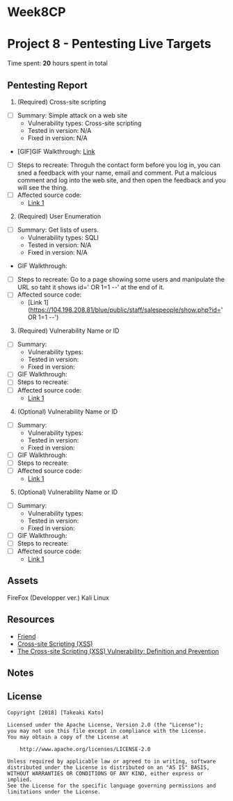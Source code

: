 # Week8CP
# Project 8 - Pentesting Live Targets

Time spent: **20** hours spent in total

## Pentesting Report

1. (Required) Cross-site scripting
  - [ ] Summary: Simple attack on a web site
    - Vulnerability types: Cross-site scripting
    - Tested in version: N/A
    - Fixed in version: N/A
  - [GIF]GIF Walkthrough: [Link](https://media.giphy.com/media/1qZ91rSfvF3a3sFgGT/giphy.gif)
  - [ ] Steps to recreate: 
  Throguh the contact form before you log in, you can sned a feedback with your name, email and comment. Put a malcious comment and log into the web site, and then open the feedback and you will see the thing.
  - [ ] Affected source code:
    - [Link 1](https://104.198.208.81/green/public/staff/feedback/index.php)
    
    
2. (Required) User Enumeration
  - [ ] Summary: Get lists of users.
    - Vulnerability types: SQLI
    - Tested in version: N/A
    - Fixed in version: N/A
  - [ ]() GIF Walkthrough: 
  - [ ] Steps to recreate: Go to a page showing some users and manipulate the URL so taht it shows id=' OR 1=1 --' at the end of it.
  - [ ] Affected source code:
    - [Link 1](https://104.198.208.81/blue/public/staff/salespeople/show.php?id=' OR 1=1 --')
    
    
3. (Required) Vulnerability Name or ID
  - [ ] Summary: 
    - Vulnerability types:
    - Tested in version:
    - Fixed in version: 
  - [ ] GIF Walkthrough: 
  - [ ] Steps to recreate: 
  - [ ] Affected source code:
    - [Link 1](https://core.trac.wordpress.org/browser/tags/version/src/source_file.php)
4. (Optional) Vulnerability Name or ID
  - [ ] Summary: 
    - Vulnerability types:
    - Tested in version:
    - Fixed in version: 
  - [ ] GIF Walkthrough: 
  - [ ] Steps to recreate: 
  - [ ] Affected source code:
    - [Link 1](https://core.trac.wordpress.org/browser/tags/version/src/source_file.php)
5. (Optional) Vulnerability Name or ID
  - [ ] Summary: 
    - Vulnerability types:
    - Tested in version:
    - Fixed in version: 
  - [ ] GIF Walkthrough: 
  - [ ] Steps to recreate: 
  - [ ] Affected source code:
    - [Link 1](https://core.trac.wordpress.org/browser/tags/version/src/source_file.php) 

## Assets

FireFox (Developper ver.)
Kali Linux

## Resources
- [Friend](https://github.com/FriendComp/codepathfall2018week8/blob/master/README.md)
- [Cross-site Scripting (XSS)](https://www.owasp.org/index.php/Cross-site_Scripting_(XSS))
- [The Cross-site Scripting (XSS) Vulnerability: Definition and Prevention](https://www.netsparker.com/blog/web-security/cross-site-scripting-xss/)

## Notes



## License

    Copyright [2018] [Takeaki Kato]

    Licensed under the Apache License, Version 2.0 (the "License");
    you may not use this file except in compliance with the License.
    You may obtain a copy of the License at

        http://www.apache.org/licenses/LICENSE-2.0

    Unless required by applicable law or agreed to in writing, software
    distributed under the License is distributed on an "AS IS" BASIS,
    WITHOUT WARRANTIES OR CONDITIONS OF ANY KIND, either express or implied.
    See the License for the specific language governing permissions and
    limitations under the License.
